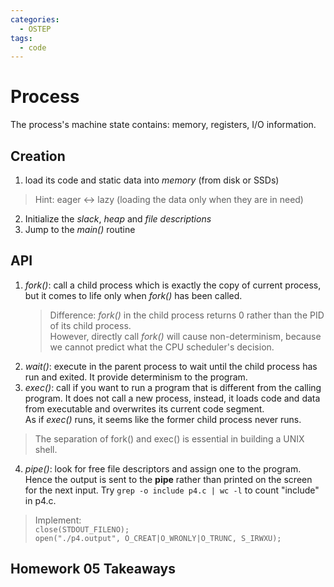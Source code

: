 ```yaml
---
categories: 
  - OSTEP
tags:
  - code
---
```

# Process

The process's machine state contains: memory, registers, I/O information.

## Creation
1. load its code and static data into *memory* (from disk or SSDs)  
  > Hint: eager <-> lazy (loading the data only when they are in need)
2. Initialize the *slack*, *heap* and *file descriptions*
3. Jump to the *main()* routine

## API
1. *fork()*: call a child process which is exactly the copy of current process, but it comes to life only when *fork()* has been called.  
   > Difference: *fork()* in the child process returns 0 rather than the PID of its child process.  
   However, directly call *fork()* will cause non-determinism, because we cannot predict what the CPU scheduler's decision.
2. *wait()*: execute in the parent process to wait until the child process has run and exited. It provide determinism to the program.
3. *exec()*: call if you want to run a program that is different from the calling program. It does not call a new process, instead, it loads code and data from executable and overwrites its current code segment.  
  As if *exec()* runs, it seems like the former child process never runs.
  > The separation of fork() and exec() is essential in building a UNIX shell.
4. *pipe()*: look for free file descriptors and assign one to the program. Hence the output is sent to the **pipe** rather than printed on the screen for the next input. Try `grep -o include p4.c | wc -l` to count "include" in p4.c.  
  > Implement:   
    `close(STDOUT_FILENO);`  
    `open("./p4.output", O_CREAT|O_WRONLY|O_TRUNC, S_IRWXU);`
 ## Homework 05 Takeaways
 

